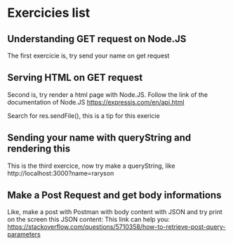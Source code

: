 # Exercicies list

## Understanding GET request on Node.JS
The first exercicie is, try send your name on get request

## Serving HTML on GET request
Second is, try render a html page with Node.JS. Follow the link of the documentation of Node.JS
https://expressjs.com/en/api.html

Search for res.sendFile(), this is a tip for this exericie

## Sending your name with queryString and rendering this
This is the third exercice, now try make a queryString, like http://localhost:3000?name=raryson

## Make a Post Request and get body informations
Like, make a post with Postman with body content with JSON and try print on the screen this JSON content:
This link can help you:
https://stackoverflow.com/questions/5710358/how-to-retrieve-post-query-parameters
